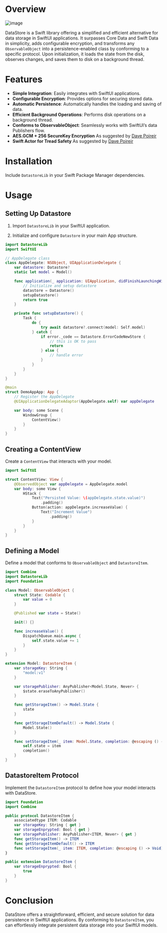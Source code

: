 # Overview
![image](https://github.com/hassanvfx/ios-storage/assets/425926/3ef003af-0017-4946-a341-9a050d552763)


DataStore is a Swift library offering a simplified and efficient
alternative for data storage in SwiftUI applications. It surpasses Core
Data and Swift Data in simplicity, adds configurable encryption, and
transforms any `ObservableObject` into a persistence-enabled class by
conforming to a specific protocol. Upon initialization, it loads the
state from the disk, observes changes, and saves them to disk on a
background thread.

# Features

- **Simple Integration**: Easily integrates with SwiftUI applications.
- **Configurable Encryption**: Provides options for securing stored
  data.
- **Automatic Persistence**: Automatically handles the loading and
  saving of data.
- **Efficient Background Operations**: Performs disk operations on a
  background thread.
- **Conforms to ObservableObject**: Seamlessly works with SwiftUI’s data Publishers
  flow.
- **AES.GCM + 256 SecureKey Encryption** As suggested by [Dave Poireir](https://www.linkedin.com/in/dave-poirier-a9b25a9/)
- **Swift Actor for Tread Safety** As suggested by [Dave Poireir](https://www.linkedin.com/in/dave-poirier-a9b25a9/)

# Installation

Include `DatastoreLib` in your Swift Package Manager dependencies.

# Usage

## Setting Up Datastore

1.  Import `DatastoreLib` in your SwiftUI application.

2.  Initialize and configure `Datastore` in your main App structure.

``` swift
import DatastoreLib
import SwiftUI

// AppDelegate class
class AppDelegate: NSObject, UIApplicationDelegate {
    var datastore: Datastore?
    static let model = Model()

    func application(_ application: UIApplication, didFinishLaunchingWithOptions launchOptions: [UIApplication.LaunchOptionsKey : Any]? = nil) -> Bool {
        // Initialize and setup datastore
        datastore = Datastore()
        setupDatastore()
        return true
    }

    private func setupDatastore() {
        Task {
            do {
                try await datastore?.connect(model: Self.model)
            } catch {
                if error._code == Datastore.ErrorCodeNewStore {
                    // this is OK to pass
                    return
                } else {
                    // handle error
                }
            }
        }
    }
}

@main
struct DemoAppApp: App {
    // Register the AppDelegate
    @UIApplicationDelegateAdaptor(AppDelegate.self) var appDelegate

    var body: some Scene {
        WindowGroup {
            ContentView()
        }
    }
}
```

## Creating a ContentView

Create a `ContentView` that interacts with your model.

``` swift
import SwiftUI

struct ContentView: View {
    @ObservedObject var appDelegate = AppDelegate.model
    var body: some View {
        HStack {
            Text("Persisted Value: \(appDelegate.state.value)")
                .padding()
            Button(action: appDelegate.increaseValue) {
                Text("Increment Value")
                    .padding()
            }
        }
    }
}
```

## Defining a Model

Define a model that conforms to `ObservableObject` and `DatastoreItem`.

``` swift
import Combine
import DatastoreLib
import Foundation

class Model: ObservableObject {
    struct State: Codable {
        var value = 0
    }

    @Published var state = State()

    init() {}

    func increaseValue() {
        DispatchQueue.main.async {
            self.state.value += 1
        }
    }
}

extension Model: DatastoreItem {
    var storageKey: String {
        "model:v1"
    }

    var storagePublisher: AnyPublisher<Model.State, Never> {
        $state.eraseToAnyPublisher()
    }

    func getStorageItem() -> Model.State {
        state
    }

    func getStorageItemDefault() -> Model.State {
        Model.State()
    }

    func setStorageItem(_ item: Model.State, completion: @escaping () -> Void) {
        self.state = item
        completion()
    }
}
```

## DatastoreItem Protocol

Implement the `DatastoreItem` protocol to define how your model
interacts with DataStore.

``` swift
import Foundation
import Combine

public protocol DatastoreItem {
    associatedtype ITEM: Codable
    var storageKey: String { get }
    var storageEnprypted: Bool { get }
    var storagePublisher: AnyPublisher<ITEM, Never> { get }
    func getStorageItem() -> ITEM
    func getStorageItemDefault() -> ITEM
    func setStorageItem(_ item: ITEM, completion: @escaping () -> Void)
}

public extension DatastoreItem {
    var storageEnprypted: Bool {
        true
    }
}
```

# Conclusion

DataStore offers a straightforward, efficient, and secure solution for
data persistence in SwiftUI applications. By conforming to
`DatastoreItem`, you can effortlessly integrate persistent data storage
into your SwiftUI models.
